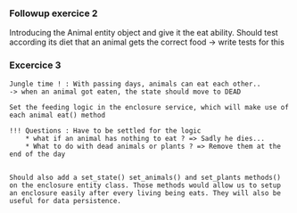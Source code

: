 ### Followup exercice 2

Introducing the Animal entity object and give it the eat ability.
Should test according its diet that an animal gets the correct food
    -> write tests for this

### Excercice 3
    Jungle time ! : With passing days, animals can eat each other..
    -> when an animal got eaten, the state should move to DEAD

    Set the feeding logic in the enclosure service, which will make use of each animal eat() method

    !!! Questions : Have to be settled for the logic 
        * what if an animal has nothing to eat ? => Sadly he dies... 
        * What to do with dead animals or plants ? => Remove them at the end of the day


    Should also add a set_state() set_animals() and set_plants methods() on the enclosure entity class. Those methods would allow us to setup an enclosure easily after every living being eats. They will also be useful for data persistence.